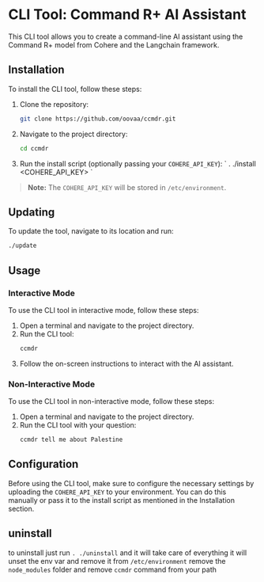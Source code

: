 # CLI Tool: Command R+ AI Assistant

This CLI tool allows you to create a command-line AI assistant using the Command R+ model from Cohere and the Langchain framework.

## Installation

To install the CLI tool, follow these steps:

1. Clone the repository:
    ```sh
    git clone https://github.com/oovaa/ccmdr.git
    ```
2. Navigate to the project directory:
    ```sh
    cd ccmdr
    ```
3. Run the install script (optionally passing your `COHERE_API_KEY`):
    \`
    . ./install <COHERE_API_KEY>
    \`
> **Note:** The `COHERE_API_KEY` will be stored in `/etc/environment`.

## Updating


To update the tool, navigate to its location and run:
```sh
./update
```

## Usage

### Interactive Mode

To use the CLI tool in interactive mode, follow these steps:

1. Open a terminal and navigate to the project directory.
2. Run the CLI tool:
    ```sh
    ccmdr
    ```
3. Follow the on-screen instructions to interact with the AI assistant.

### Non-Interactive Mode

To use the CLI tool in non-interactive mode, follow these steps:

1. Open a terminal and navigate to the project directory.
2. Run the CLI tool with your question:
    ```sh
    ccmdr tell me about Palestine
    ```

## Configuration

Before using the CLI tool, make sure to configure the necessary settings by uploading the `COHERE_API_KEY` to your environment. You can do this manually or pass it to the install script as mentioned in the Installation section.


## uninstall
to uninstall just run `. ./uninstall` and it will take care of everything it will unset the env var and remove it from `/etc/environment` remove the `node_modules` folder  and remove `ccmdr` command from your path